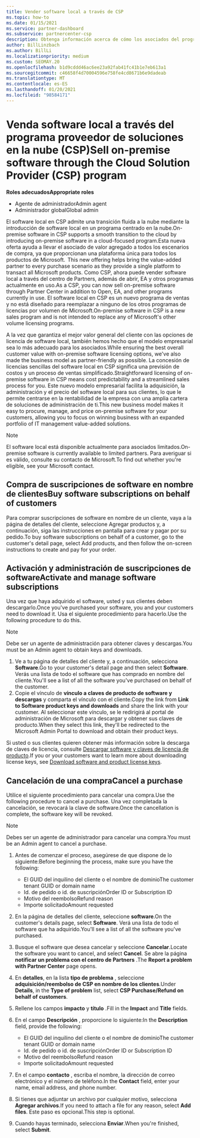 ```yaml
---
title: Vender software local a través de CSP
ms.topic: how-to
ms.date: 01/15/2021
ms.service: partner-dashboard
ms.subservice: partnercenter-csp
description: Obtenga información acerca de cómo los asociados del programa CSP pueden comprar, administrar, vender y cancelar suscripciones de software locales en nombre de los clientes del centro de Partners.
author: BillLinzbach
ms.author: BillLi
ms.localizationpriority: medium
ms.custom: SEOMAY.20
ms.openlocfilehash: b1d9cddd46ac6ee23a92fab41fc41b1e7eb613a1
ms.sourcegitcommit: c46658f4d70004596e758fe4cd8671b6e9dadeab
ms.translationtype: MT
ms.contentlocale: es-ES
ms.lasthandoff: 01/20/2021
ms.locfileid: "98584171"
---
```

# <a name="sell-on-premise-software-through-the-cloud-solution-provider-csp-program"></a><span data-ttu-id="58b4f-103">Venda software local a través del programa proveedor de soluciones en la nube (CSP)</span><span class="sxs-lookup"><span data-stu-id="58b4f-103">Sell on-premise software through the Cloud Solution Provider (CSP) program</span></span>

<span data-ttu-id="58b4f-104">**Roles adecuados**</span><span class="sxs-lookup"><span data-stu-id="58b4f-104">**Appropriate roles**</span></span>

- <span data-ttu-id="58b4f-105">Agente de administrador</span><span class="sxs-lookup"><span data-stu-id="58b4f-105">Admin agent</span></span>
- <span data-ttu-id="58b4f-106">Administrador global</span><span class="sxs-lookup"><span data-stu-id="58b4f-106">Global admin</span></span>

<span data-ttu-id="58b4f-107">El software local en CSP admite una transición fluida a la nube mediante la introducción de software local en un programa centrado en la nube.</span><span class="sxs-lookup"><span data-stu-id="58b4f-107">On-premise software in CSP supports a smooth transition to the cloud by introducing on-premise software in a cloud-focused program.</span></span><span data-ttu-id="58b4f-108">Esta nueva oferta ayuda a llevar el asociado de valor agregado a todos los escenarios de compra, ya que proporcionan una plataforma única para todos los productos de Microsoft.</span><span class="sxs-lookup"><span data-stu-id="58b4f-108">  This new offering helps bring the value-added partner to every purchase scenario as they provide a single platform to transact all Microsoft products.</span></span> <span data-ttu-id="58b4f-109">Como CSP, ahora puede vender software local a través del centro de Partners, además de abrir, EA y otros programas actualmente en uso.</span><span class="sxs-lookup"><span data-stu-id="58b4f-109">As a CSP, you can now sell on-premise software through Partner Center in addition to Open, EA, and other programs currently in use.</span></span> <span data-ttu-id="58b4f-110">El software local en CSP es un nuevo programa de ventas y no está diseñado para reemplazar a ninguno de los otros programas de licencias por volumen de Microsoft.</span><span class="sxs-lookup"><span data-stu-id="58b4f-110">On-premise software in CSP is a new sales program and is not intended to replace any of Microsoft's other volume licensing programs.</span></span> 
 
<span data-ttu-id="58b4f-111">A la vez que garantiza el mejor valor general del cliente con las opciones de licencia de software local, también hemos hecho que el modelo empresarial sea lo más adecuado para los asociados.</span><span class="sxs-lookup"><span data-stu-id="58b4f-111">While ensuring the best overall customer value with on-premise software licensing options, we've also made the business model as partner-friendly as possible.</span></span> <span data-ttu-id="58b4f-112">La concesión de licencias sencillas del software local en CSP significa una previsión de costos y un proceso de ventas simplificado.</span><span class="sxs-lookup"><span data-stu-id="58b4f-112">Straightforward licensing of on-premise software in CSP means cost predictability and a streamlined sales process for you.</span></span> <span data-ttu-id="58b4f-113">Este nuevo modelo empresarial facilita la adquisición, la administración y el precio del software local para sus clientes, lo que le permite centrarse en la rentabilidad de la empresa con una amplia cartera de soluciones de administración de ti.</span><span class="sxs-lookup"><span data-stu-id="58b4f-113">This new business model makes it easy to procure, manage, and price on-premise software for your customers, allowing you to focus on winning business with an expanded portfolio of IT management value-added solutions.</span></span> 

>[!NOTE]
><span data-ttu-id="58b4f-114">El software local está disponible actualmente para asociados limitados.</span><span class="sxs-lookup"><span data-stu-id="58b4f-114">On-premise software is currently available to limited partners.</span></span> <span data-ttu-id="58b4f-115">Para averiguar si es válido, consulte su contacto de Microsoft.</span><span class="sxs-lookup"><span data-stu-id="58b4f-115">To find out whether you're eligible, see your Microsoft contact.</span></span> 


## <a name="buy-software-subscriptions-on-behalf-of-customers"></a><span data-ttu-id="58b4f-116">Compra de suscripciones de software en nombre de clientes</span><span class="sxs-lookup"><span data-stu-id="58b4f-116">Buy software subscriptions on behalf of customers</span></span>

<span data-ttu-id="58b4f-117">Para comprar suscripciones de software en nombre de un cliente, vaya a la página de detalles del cliente, seleccione Agregar productos y, a continuación, siga las instrucciones en pantalla para crear y pagar por su pedido.</span><span class="sxs-lookup"><span data-stu-id="58b4f-117">To buy software subscriptions on behalf of a customer, go to the customer's detail page, select Add products, and then follow the on-screen instructions to create and pay for your order.</span></span>

## <a name="activate-and-manage-software-subscriptions"></a><span data-ttu-id="58b4f-118">Activación y administración de suscripciones de software</span><span class="sxs-lookup"><span data-stu-id="58b4f-118">Activate and manage software subscriptions</span></span>

<span data-ttu-id="58b4f-119">Una vez que haya adquirido el software, usted y sus clientes deben descargarlo.</span><span class="sxs-lookup"><span data-stu-id="58b4f-119">Once you've purchased your software, you and your customers need to download it.</span></span> <span data-ttu-id="58b4f-120">Usa el siguiente procedimiento para hacerlo.</span><span class="sxs-lookup"><span data-stu-id="58b4f-120">Use the following procedure to do this.</span></span> 

>[!NOTE]
><span data-ttu-id="58b4f-121">Debe ser un agente de administración para obtener claves y descargas.</span><span class="sxs-lookup"><span data-stu-id="58b4f-121">You must be an Admin agent to obtain keys and downloads.</span></span>

1. <span data-ttu-id="58b4f-122">Ve a tu página de detalles del cliente y, a continuación, selecciona **Software**.</span><span class="sxs-lookup"><span data-stu-id="58b4f-122">Go to your customer's detail page and then select **Software**.</span></span> <span data-ttu-id="58b4f-123">Verás una lista de todo el software que has comprado en nombre del cliente.</span><span class="sxs-lookup"><span data-stu-id="58b4f-123">You'll see a list of all the software you've purchased on behalf of the customer.</span></span>
2. <span data-ttu-id="58b4f-124">Copie el vínculo de **vínculo a claves de producto de software y descargas** y comparta el vínculo con el cliente.</span><span class="sxs-lookup"><span data-stu-id="58b4f-124">Copy the link from **Link to Software product keys and downloads** and share the link with your customer.</span></span> <span data-ttu-id="58b4f-125">Al seleccionar este vínculo, se le redirigirá al portal de administración de Microsoft para descargar y obtener sus claves de producto.</span><span class="sxs-lookup"><span data-stu-id="58b4f-125">When they select this link, they'll be redirected to the Microsoft Admin Portal to download and obtain their product keys.</span></span>

<span data-ttu-id="58b4f-126">Si usted o sus clientes quieren obtener más información sobre la descarga de claves de licencia, consulte [Descargar software y claves de licencia de producto](https://go.microsoft.com/fwlink/p/?linkid=2152525).</span><span class="sxs-lookup"><span data-stu-id="58b4f-126">If you or your customers want to learn more about downloading license keys, see [Download software and product license keys](https://go.microsoft.com/fwlink/p/?linkid=2152525).</span></span>

## <a name="cancel-a-purchase"></a><span data-ttu-id="58b4f-127">Cancelación de una compra</span><span class="sxs-lookup"><span data-stu-id="58b4f-127">Cancel a purchase</span></span>

<span data-ttu-id="58b4f-128">Utilice el siguiente procedimiento para cancelar una compra.</span><span class="sxs-lookup"><span data-stu-id="58b4f-128">Use the following procedure to cancel a purchase.</span></span> <span data-ttu-id="58b4f-129">Una vez completada la cancelación, se revocará la clave de software.</span><span class="sxs-lookup"><span data-stu-id="58b4f-129">Once the cancellation is complete, the software key will be revoked.</span></span> 

>[!NOTE]
><span data-ttu-id="58b4f-130">Debes ser un agente de administrador para cancelar una compra.</span><span class="sxs-lookup"><span data-stu-id="58b4f-130">You must be an Admin agent to cancel a purchase.</span></span> 

1.  <span data-ttu-id="58b4f-131">Antes de comenzar el proceso, asegúrese de que dispone de lo siguiente:</span><span class="sxs-lookup"><span data-stu-id="58b4f-131">Before beginning the process, make sure you have the following:</span></span> 
    - <span data-ttu-id="58b4f-132">El GUID del inquilino del cliente o el nombre de dominio</span><span class="sxs-lookup"><span data-stu-id="58b4f-132">The customer tenant GUID or domain name</span></span>
    - <span data-ttu-id="58b4f-133">Id. de pedido o id. de suscripción</span><span class="sxs-lookup"><span data-stu-id="58b4f-133">Order ID or Subscription ID</span></span>
    - <span data-ttu-id="58b4f-134">Motivo del reembolso</span><span class="sxs-lookup"><span data-stu-id="58b4f-134">Refund reason</span></span>
    - <span data-ttu-id="58b4f-135">Importe solicitado</span><span class="sxs-lookup"><span data-stu-id="58b4f-135">Amount requested</span></span>

2.  <span data-ttu-id="58b4f-136">En la página de detalles del cliente, seleccione **software**.</span><span class="sxs-lookup"><span data-stu-id="58b4f-136">On the customer's details page, select **Software**.</span></span> <span data-ttu-id="58b4f-137">Verá una lista de todo el software que ha adquirido.</span><span class="sxs-lookup"><span data-stu-id="58b4f-137">You'll see a list of all the software you've purchased.</span></span> 

3.  <span data-ttu-id="58b4f-138">Busque el software que desea cancelar y seleccione **Cancelar**.</span><span class="sxs-lookup"><span data-stu-id="58b4f-138">Locate the software you want to cancel, and select **Cancel**.</span></span> <span data-ttu-id="58b4f-139">Se abre la página **notificar un problema con el centro de Partners** .</span><span class="sxs-lookup"><span data-stu-id="58b4f-139">The **Report a problem with Partner Center** page opens.</span></span> 

4.  <span data-ttu-id="58b4f-140">En **detalles**, en la lista **tipo de problema** , seleccione **adquisición/reembolso de CSP en nombre de los clientes**.</span><span class="sxs-lookup"><span data-stu-id="58b4f-140">Under **Details**, in the **Type of problem** list, select **CSP Purchase/Refund on behalf of customers**.</span></span>

5.  <span data-ttu-id="58b4f-141">Rellene los campos **impacto** y **título** .</span><span class="sxs-lookup"><span data-stu-id="58b4f-141">Fill in the **Impact** and **Title** fields.</span></span> 

6.  <span data-ttu-id="58b4f-142">En el campo **Descripción** , proporcione lo siguiente:</span><span class="sxs-lookup"><span data-stu-id="58b4f-142">In the **Description** field, provide the following:</span></span> 
    -   <span data-ttu-id="58b4f-143">El GUID del inquilino del cliente o el nombre de dominio</span><span class="sxs-lookup"><span data-stu-id="58b4f-143">The customer tenant GUID or domain name</span></span>
    -   <span data-ttu-id="58b4f-144">Id. de pedido o id. de suscripción</span><span class="sxs-lookup"><span data-stu-id="58b4f-144">Order ID or Subscription ID</span></span>
    -   <span data-ttu-id="58b4f-145">Motivo del reembolso</span><span class="sxs-lookup"><span data-stu-id="58b4f-145">Refund reason</span></span>
    -   <span data-ttu-id="58b4f-146">Importe solicitado</span><span class="sxs-lookup"><span data-stu-id="58b4f-146">Amount requested</span></span>

7.  <span data-ttu-id="58b4f-147">En el campo **contacto** , escriba el nombre, la dirección de correo electrónico y el número de teléfono.</span><span class="sxs-lookup"><span data-stu-id="58b4f-147">In the **Contact** field, enter your name, email address, and phone number.</span></span> 

8.  <span data-ttu-id="58b4f-148">Si tienes que adjuntar un archivo por cualquier motivo, selecciona **Agregar archivos**.</span><span class="sxs-lookup"><span data-stu-id="58b4f-148">If you need to attach a file for any reason, select **Add files**.</span></span> <span data-ttu-id="58b4f-149">Este paso es opcional.</span><span class="sxs-lookup"><span data-stu-id="58b4f-149">This step is optional.</span></span> 

9.  <span data-ttu-id="58b4f-150">Cuando hayas terminado, selecciona **Enviar**.</span><span class="sxs-lookup"><span data-stu-id="58b4f-150">When you're finished, select **Submit**.</span></span>